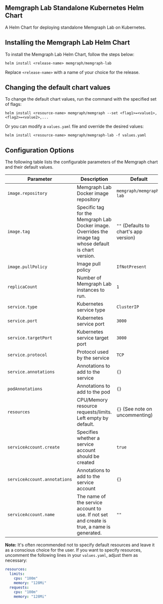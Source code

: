 ## Memgraph Lab Standalone Kubernetes Helm Chart
A Helm Chart for deploying standalone Memgraph Lab on Kubernetes.

## Installing the Memgraph Lab Helm Chart
To install the Memgraph Lab Helm Chart, follow the steps below:
```
helm install <release-name> memgraph/memgraph-lab
```
Replace `<release-name>` with a name of your choice for the release.

## Changing the default chart values
To change the default chart values, run the command with the specified set of flags:
```
helm install <resource-name> memgraph/memgraph --set <flag1>=<value1>,<flag2>=<value2>,...
```
Or you can modify a `values.yaml` file and override the desired values:
```
helm install <resource-name> memgraph/memgraph-lab -f values.yaml
```

## Configuration Options

The following table lists the configurable parameters of the Memgraph chart and their default values.

| Parameter                    | Description                                                                                             | Default                                |
| ---------------------------- | ------------------------------------------------------------------------------------------------------- | -------------------------------------- |
| `image.repository`           | Memgraph Lab Docker image repository                                                                    | `memgraph/memgraph-lab`                |
| `image.tag`                  | Specific tag for the Memgraph Lab Docker image. Overrides the image tag whose default is chart version. | `""` (Defaults to chart's app version) |
| `image.pullPolicy`           | Image pull policy                                                                                       | `IfNotPresent`                         |
| `replicaCount`               | Number of Memgraph Lab instances to run.                                                                | `1`                                    |
| `service.type`               | Kubernetes service type                                                                                 | `ClusterIP`                            |
| `service.port`               | Kubernetes service port                                                                                 | `3000`                                 |
| `service.targetPort`         | Kubernetes service target port                                                                          | `3000`                                 |
| `service.protocol`           | Protocol used by the service                                                                            | `TCP`                                  |
| `service.annotations`        | Annotations to add to the service                                                                       | `{}`                                   |
| `podAnnotations`             | Annotations to add to the pod                                                                           | `{}`                                   |
| `resources`                  | CPU/Memory resource requests/limits. Left empty by default.                                             | `{}` (See note on uncommenting)        |
| `serviceAccount.create`      | Specifies whether a service account should be created                                                   | `true`                                 |
| `serviceAccount.annotations` | Annotations to add to the service account                                                               | `{}`                                   |
| `serviceAccount.name`        | The name of the service account to use. If not set and create is true, a name is generated.             | `""`                                   |

**Note:** It's often recommended not to specify default resources and leave it as a conscious choice for the user. If you want to specify resources, uncomment the following lines in your `values.yaml`, adjust them as necessary:

```yaml
resources:
  limits:
    cpu: "100m"
    memory: "128Mi"
  requests:
    cpu: "100m"
    memory: "128Mi"

```
